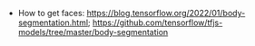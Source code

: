 * How to get faces: https://blog.tensorflow.org/2022/01/body-segmentation.html; https://github.com/tensorflow/tfjs-models/tree/master/body-segmentation
